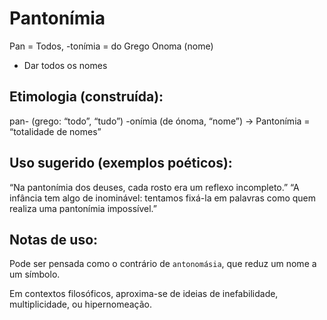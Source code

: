 # Pantonímia

Pan = Todos, -tonímia = do Grego Onoma (nome)

- Dar todos os nomes

## Etimologia (construída):
pan- (grego: “todo”, “tudo”)
-onímia (de ónoma, “nome”)
-> Pantonímia = “totalidade de nomes”

## Uso sugerido (exemplos poéticos):
“Na pantonímia dos deuses, cada rosto era um reflexo incompleto.”
“A infância tem algo de inominável: tentamos fixá-la em palavras como quem realiza uma pantonímia impossível.”

## Notas de uso:
Pode ser pensada como o contrário de `antonomásia`, que reduz um nome a um símbolo.

Em contextos filosóficos, aproxima-se de ideias de inefabilidade, multiplicidade, ou hipernomeação.
